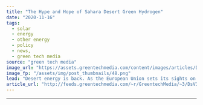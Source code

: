 ```yaml
---
title: "The Hype and Hope of Sahara Desert Green Hydrogen"
date: "2020-11-16"
tags: 
  - solar
  - energy
  - other energy
  - policy
  - news,
  - green tech media
source: "green tech media"
image_url: "https://assets.greentechmedia.com/content/images/articles/DESERTEC_Map_XL.jpg"
image_fp: "/assets/img/post_thumbnails/48.png"
lead: "Desert energy is back. As the European Union sets its sights on a green hydrogen boom as part of its plans to meet decarbonization pledges and rebuild economies ravaged by the COVID-19 pandemic, North Africa has emerged as a possible source for a sig ..."
article_url: "http://feeds.greentechmedia.com/~r/GreentechMedia/~3/DsV3U14D86c/the-hype-and-hope-of-desert-green-hydrogen"
---
```


---
